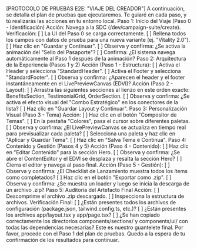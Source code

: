 [PROTOCOLO DE PRUEBAS E2E: "VIAJE DEL CREADOR"]
A continuación, se detalla el plan de pruebas que ejecutaremos. Te guiaré en cada paso, y tú realizarás las acciones en tu entorno local.
Paso 1: Inicio del Viaje (Paso 0 - Identificación)
Acción: Navega a la SDC (/dev/campaign-suite/create).
Verificación:
[ ] La UI del Paso 0 se carga correctamente.
[ ] Rellena todos los campos con datos de prueba para una nueva variante (ej. "Vitality 2.0").
[ ] Haz clic en "Guardar y Continuar".
[ ] Observa y confirma: ¿Se activa la animación del "Sello del Pasaporte"?
[ ] Confirma: ¿El sistema navega automáticamente al Paso 1 después de la animación?
Paso 2: Arquitectura de la Experiencia (Pasos 1 y 2)
Acción (Paso 1 - Estructura):
[ ] Activa el Header y selecciona "StandardHeader".
[ ] Activa el Footer y selecciona "StandardFooter".
[ ] Observa y confirma: ¿Aparecen el header y el footer instantáneamente en el LivePreviewCanvas (EDVI)?
Acción (Paso 2 - Layout):
[ ] Arrastra las siguientes secciones al lienzo en este orden exacto: BenefitsSection, TestimonialGrid, OrderSection.
[ ] Observa y confirma: ¿Se activa el efecto visual del "Combo Estratégico" en los conectores de la lista?
[ ] Haz clic en "Guardar Layout y Continuar".
Paso 3: Personalización Visual (Paso 3 - Tema)
Acción:
[ ] Haz clic en el botón "Compositor de Temas".
[ ] En la pestaña "Colores", pasa el cursor sobre diferentes paletas.
[ ] Observa y confirma: ¿El LivePreviewCanvas se actualiza en tiempo real para previsualizar cada paleta?
[ ] Selecciona una paleta y haz clic en "Aplicar y Guardar Tema".
[ ] Haz clic en "Salva Tema e Continua".
Paso 4: Contenido y Gestión (Pasos 4 y 5)
Acción (Paso 4 - Contenido):
[ ] Haz clic en "Editar Contenido" para la sección Hero.
[ ] Observa y confirma: ¿Se abre el ContentEditor y el EDVI se desplaza y resalta la sección Hero?
[ ] Cierra el editor y navega al paso final.
Acción (Paso 5 - Gestión):
[ ] Observa y confirma: ¿El Checklist de Lanzamiento muestra todos los ítems como completados?
[ ] Haz clic en el botón "Exportar como .zip".
[ ] Observa y confirma: ¿Se muestra un loader y luego se inicia la descarga de un archivo .zip?
Paso 5: Auditoría del Artefacto Final
Acción:
[ ] Descomprime el archivo .zip descargado.
[ ] Inspecciona la estructura de archivos.
Verificación Final:
[ ] ¿Están presentes todos los archivos de configuración (package.json, tailwind.config.ts, etc.)?
[ ] ¿Están presentes los archivos app/layout.tsx y app/page.tsx?
[ ] ¿Se han copiado correctamente los directorios components/sections/ y components/ui/ con todas las dependencias necesarias?
Este es nuestro guantelete final. Por favor, procede con el Paso 1 del plan de pruebas. Quedo a la espera de tu confirmación de los resultados para continuar.
